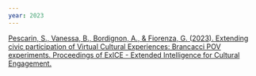 ```yaml
---
year: 2023
---
```

[Pescarin, S., Vanessa, B., Bordignon, A., & Fiorenza, G. (2023). Extending civic participation of Virtual Cultural Experiences: Brancacci POV experiments. Proceedings of ExICE - Extended Intelligence for Cultural Engagement.](https://doi.org/10.5281/zenodo.7973668)